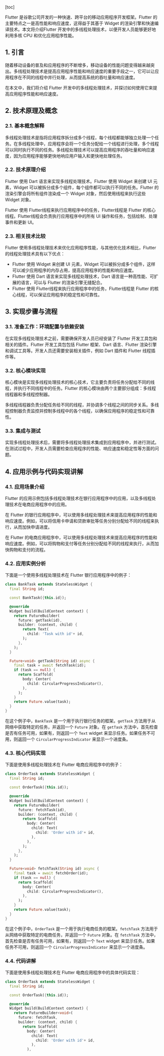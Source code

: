
[toc]                    
                
                
Flutter 是谷歌公司开发的一种快速、跨平台的移动应用程序开发框架。Flutter 的主要特点之一是高性能和响应速度，这得益于其基于 Widget 的渲染引擎和快速编译技术。本文将介绍Flutter 开发中的多线程处理技术，以便开发人员能够更好地利用多核 CPU 和优化应用程序性能。

## 1. 引言

随着移动设备的普及和应用程序的不断增多，移动设备的性能问题变得越来越突出。多线程处理技术是提高应用程序性能和响应速度的重要手段之一，它可以让应用程序在不同的线程中并行处理，从而提高系统的吞吐量和响应速度。

在本文中，我们将介绍 Flutter 开发中的多线程处理技术，并探讨如何使用它来提高应用程序性能和响应速度。

## 2. 技术原理及概念

### 2.1. 基本概念解释

多线程处理技术是指将应用程序拆分成多个线程，每个线程都能够独立处理一个任务。在多线程处理中，应用程序会将一个任务分配给一个线程进行处理，多个线程可以同时执行不同的任务。多线程处理技术可以提高应用程序的吞吐量和响应速度，因为应用程序能够更快地响应用户输入和更快地处理任务。

### 2.2. 技术原理介绍

Flutter 使用 Dart 语言来实现多线程处理技术。Flutter 使用 Widget 来创建 UI 元素，Widget 可以被拆分成多个组件，每个组件都可以执行不同的任务。Flutter 的渲染引擎会将所有组件渲染成一个 Widget 对象，然后使用线程来执行这些 Widget 对象。

Flutter 使用 Flutter线程来执行应用程序中的任务，Flutter线程是 Flutter 的核心线程。Flutter线程会负责执行应用程序中的所有 UI 操作和任务，包括绘制、处理事件和更新 UI。

### 2.3. 相关技术比较

Flutter 使用多线程处理技术来优化应用程序性能，与其他优化技术相比，Flutter 的线程处理技术具有以下优点：

- Flutter 使用 Widget 来创建 UI 元素，Widget 可以被拆分成多个组件，这样可以减少应用程序的内存占用，提高应用程序的性能和响应速度。
- Flutter 使用 Dart 语言来实现多线程处理技术，Dart 语言是一种高性能、可扩展的语言，可以与 Flutter 的渲染引擎无缝配合。
- Flutter 使用 Flutter线程来执行应用程序中的任务，Flutter线程是 Flutter 的核心线程，可以保证应用程序的稳定性和可靠性。

## 3. 实现步骤与流程

### 3.1. 准备工作：环境配置与依赖安装

在实现多线程处理技术之前，需要确保开发人员已经安装了 Flutter 开发工具包和相关的插件。Flutter 开发工具包包括 Flutter 框架、Dart 语言、Flutter 渲染引擎和调试工具等。开发人员还需要安装相关插件，例如 Dart 插件和 Flutter 线程插件等。

### 3.2. 核心模块实现

核心模块是实现多线程处理技术的核心技术，它主要负责将任务分配给不同的线程，并执行不同线程中的任务。Flutter 的核心模块由两个主要部分组成：多线程线程器和多线程控制器。

多线程线程器负责分配任务给不同的线程，并协调多个线程之间的同步关系。多线程控制器负责监控并控制多线程中的各个线程，以确保应用程序的稳定性和可靠性。

### 3.3. 集成与测试

实现多线程处理技术后，需要将多线程处理技术集成到应用程序中，并进行测试。在测试过程中，开发人员需要检查应用程序的性能、响应速度和稳定性等方面的问题。

## 4. 应用示例与代码实现讲解

### 4.1. 应用场景介绍

Flutter 的应用示例包括多线程处理技术在银行应用程序中的应用，以及多线程处理技术在电商应用程序中的应用。

在 Flutter 的银行应用程序中，可以使用多线程处理技术来提高应用程序的性能和响应速度。例如，可以将信用卡申请和贷款审批等任务分别分配给不同的线程来执行，从而加快申请进度。

在 Flutter 的电商应用程序中，可以使用多线程处理技术来提高应用程序的性能和响应速度。例如，可以将购物和支付等任务分别分配给不同的线程来执行，从而加快购物和支付的流程。

### 4.2. 应用实例分析

下面是一个使用多线程处理技术在 Flutter 银行应用程序中的例子：

```dart
class BankTask extends StatelessWidget {
  final String id;

  const BankTask({this.id});

  @override
  Widget build(BuildContext context) {
    return FutureBuilder(
      future: getTask(id),
      builder: (context, child) {
        return Text(
          child: 'Task with id'+ id,
        );
      },
    );
  }

  Future<void> getTask(String id) async {
    final task = await fetchTask(id);
    if (task == null) {
      return Scaffold(
        body: Center(
          child: CircularProgressIndicator(),
        ),
      );
    }
    return Future.value(task);
  }
}
```

在这个例子中，`BankTask` 是一个用于执行银行任务的框架。`getTask` 方法用于从网络中获取特定的任务，并返回一个 `Future` 对象。在 `getTask` 方法中，首先检查是否有任务可用，如果有，则返回一个 `Text`  widget 来显示任务。如果任务不可用，则返回一个 `CircularProgressIndicator` 来显示一个进度条。

### 4.3. 核心代码实现

下面是使用多线程处理技术在 Flutter 电商应用程序中的例子：

```dart
class OrderTask extends StatelessWidget {
  final String id;

  const OrderTask({this.id});

  @override
  Widget build(BuildContext context) {
    return FutureBuilder(
      future: fetchTask(id),
      builder: (context, child) {
        return Scaffold(
          body: Center(
            child: Text(
              child: 'Order with id'+ id,
            ),
          ),
        );
      },
    );
  }

  Future<void> fetchTask(String id) async {
    final task = await fetchOrder(id);
    if (task == null) {
      return Scaffold(
        body: Center(
          child: CircularProgressIndicator(),
        ),
      );
    }
    return Future.value(task);
  }
}
```

在这个例子中，`OrderTask` 是一个用于执行电商任务的框架。`fetchTask` 方法用于从网络中获取特定的电商任务，并返回一个 `Future` 对象。在 `fetchTask` 方法中，首先检查是否有任务可用，如果有，则返回一个 `Text`  widget 来显示任务。如果任务不可用，则返回一个 `CircularProgressIndicator` 来显示一个进度条。

### 4.4. 代码讲解

下面是使用多线程处理技术在 Flutter 电商应用程序中的具体代码实现：

```dart
class OrderTask extends StatelessWidget {
  final String id;

  const OrderTask({this.id});

  @override
  Widget build(BuildContext context) {
    return FutureBuilder<void>(
      future: fetchTask,
      builder: (context, child) {
        return Scaffold(
          body: Center(
            child: Text(
              child: 'Order with id'+ id,
            ),
          ),

